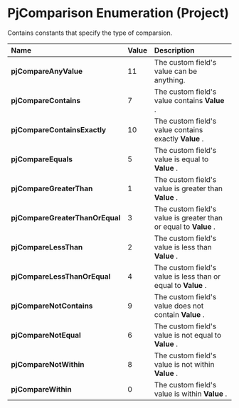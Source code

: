 
# PjComparison Enumeration (Project)

Contains constants that specify the type of comparsion.



|**Name**|**Value**|**Description**|
|:-----|:-----|:-----|
| **pjCompareAnyValue**|11|The custom field's value can be anything.|
| **pjCompareContains**|7|The custom field's value contains  **Value** .|
| **pjCompareContainsExactly**|10|The custom field's value contains exactly  **Value** .|
| **pjCompareEquals**|5|The custom field's value is equal to  **Value** .|
| **pjCompareGreaterThan**|1|The custom field's value is greater than  **Value** .|
| **pjCompareGreaterThanOrEqual**|3|The custom field's value is greater than or equal to  **Value** .|
| **pjCompareLessThan**|2|The custom field's value is less than  **Value** .|
| **pjCompareLessThanOrEqual**|4|The custom field's value is less than or equal to  **Value** .|
| **pjCompareNotContains**|9|The custom field's value does not contain  **Value** .|
| **pjCompareNotEqual**|6|The custom field's value is not equal to  **Value** .|
| **pjCompareNotWithin**|8|The custom field's value is not within  **Value** .|
| **pjCompareWithin**|0|The custom field's value is within  **Value** .|
